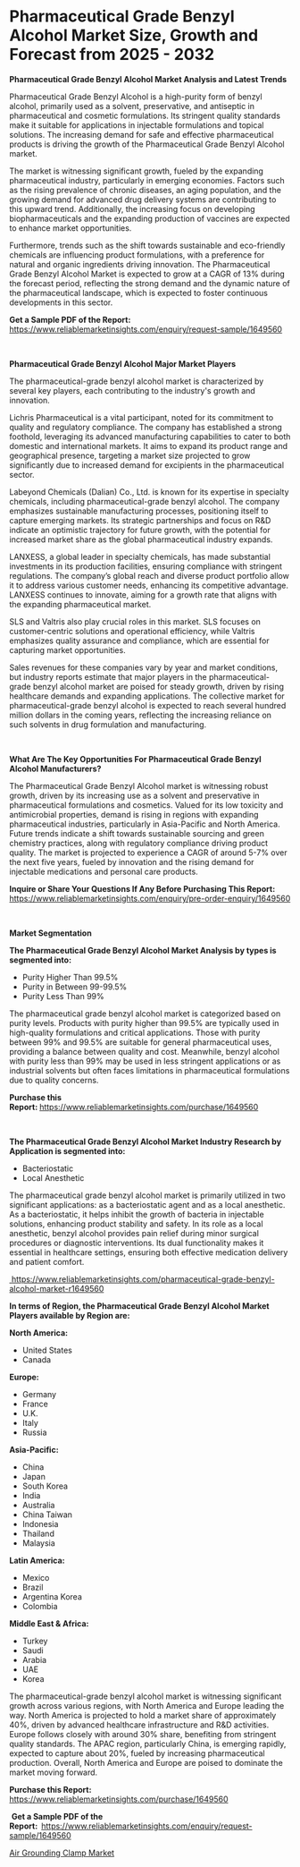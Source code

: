 <p><h1>Pharmaceutical Grade Benzyl Alcohol Market Size, Growth and Forecast from 2025 - 2032</h1></p><p><strong>Pharmaceutical Grade Benzyl Alcohol Market Analysis and Latest Trends</strong></p>
<p><p>Pharmaceutical Grade Benzyl Alcohol is a high-purity form of benzyl alcohol, primarily used as a solvent, preservative, and antiseptic in pharmaceutical and cosmetic formulations. Its stringent quality standards make it suitable for applications in injectable formulations and topical solutions. The increasing demand for safe and effective pharmaceutical products is driving the growth of the Pharmaceutical Grade Benzyl Alcohol market.</p><p>The market is witnessing significant growth, fueled by the expanding pharmaceutical industry, particularly in emerging economies. Factors such as the rising prevalence of chronic diseases, an aging population, and the growing demand for advanced drug delivery systems are contributing to this upward trend. Additionally, the increasing focus on developing biopharmaceuticals and the expanding production of vaccines are expected to enhance market opportunities.</p><p>Furthermore, trends such as the shift towards sustainable and eco-friendly chemicals are influencing product formulations, with a preference for natural and organic ingredients driving innovation. The Pharmaceutical Grade Benzyl Alcohol Market is expected to grow at a CAGR of 13% during the forecast period, reflecting the strong demand and the dynamic nature of the pharmaceutical landscape, which is expected to foster continuous developments in this sector.</p></p>
<p><strong>Get a Sample PDF of the Report:&nbsp;</strong> <a href="https://www.reliablemarketinsights.com/enquiry/request-sample/1649560?utm_campaign=2117&utm_medium=2&utm_source=Github&utm_content=ia&utm_term=26032025&utm_id=pharmaceutical-grade-benzyl-alcohol">https://www.reliablemarketinsights.com/enquiry/request-sample/1649560</a></p>
<p>&nbsp;</p>
<p><strong>Pharmaceutical Grade Benzyl Alcohol Major Market Players</strong></p>
<p><p>The pharmaceutical-grade benzyl alcohol market is characterized by several key players, each contributing to the industry's growth and innovation. </p><p>Lichris Pharmaceutical is a vital participant, noted for its commitment to quality and regulatory compliance. The company has established a strong foothold, leveraging its advanced manufacturing capabilities to cater to both domestic and international markets. It aims to expand its product range and geographical presence, targeting a market size projected to grow significantly due to increased demand for excipients in the pharmaceutical sector.</p><p>Labeyond Chemicals (Dalian) Co., Ltd. is known for its expertise in specialty chemicals, including pharmaceutical-grade benzyl alcohol. The company emphasizes sustainable manufacturing processes, positioning itself to capture emerging markets. Its strategic partnerships and focus on R&D indicate an optimistic trajectory for future growth, with the potential for increased market share as the global pharmaceutical industry expands.</p><p>LANXESS, a global leader in specialty chemicals, has made substantial investments in its production facilities, ensuring compliance with stringent regulations. The company’s global reach and diverse product portfolio allow it to address various customer needs, enhancing its competitive advantage. LANXESS continues to innovate, aiming for a growth rate that aligns with the expanding pharmaceutical market.</p><p>SLS and Valtris also play crucial roles in this market. SLS focuses on customer-centric solutions and operational efficiency, while Valtris emphasizes quality assurance and compliance, which are essential for capturing market opportunities.</p><p>Sales revenues for these companies vary by year and market conditions, but industry reports estimate that major players in the pharmaceutical-grade benzyl alcohol market are poised for steady growth, driven by rising healthcare demands and expanding applications. The collective market for pharmaceutical-grade benzyl alcohol is expected to reach several hundred million dollars in the coming years, reflecting the increasing reliance on such solvents in drug formulation and manufacturing.</p></p>
<p>&nbsp;</p>
<p><strong>What Are The Key Opportunities For Pharmaceutical Grade Benzyl Alcohol Manufacturers?</strong></p>
<p><p>The Pharmaceutical Grade Benzyl Alcohol market is witnessing robust growth, driven by its increasing use as a solvent and preservative in pharmaceutical formulations and cosmetics. Valued for its low toxicity and antimicrobial properties, demand is rising in regions with expanding pharmaceutical industries, particularly in Asia-Pacific and North America. Future trends indicate a shift towards sustainable sourcing and green chemistry practices, along with regulatory compliance driving product quality. The market is projected to experience a CAGR of around 5-7% over the next five years, fueled by innovation and the rising demand for injectable medications and personal care products.</p></p>
<p><strong>Inquire or Share Your Questions If Any Before Purchasing This Report:</strong> <a href="https://www.reliablemarketinsights.com/enquiry/pre-order-enquiry/1649560?utm_campaign=2117&utm_medium=2&utm_source=Github&utm_content=ia&utm_term=26032025&utm_id=pharmaceutical-grade-benzyl-alcohol">https://www.reliablemarketinsights.com/enquiry/pre-order-enquiry/1649560</a></p>
<p>&nbsp;</p>
<p><strong>Market Segmentation</strong></p>
<p><strong>The Pharmaceutical Grade Benzyl Alcohol Market Analysis by types is segmented into:</strong></p>
<p><ul><li>Purity Higher Than 99.5%</li><li>Purity in Between 99-99.5%</li><li>Purity Less Than 99%</li></ul></p>
<p><p>The pharmaceutical grade benzyl alcohol market is categorized based on purity levels. Products with purity higher than 99.5% are typically used in high-quality formulations and critical applications. Those with purity between 99% and 99.5% are suitable for general pharmaceutical uses, providing a balance between quality and cost. Meanwhile, benzyl alcohol with purity less than 99% may be used in less stringent applications or as industrial solvents but often faces limitations in pharmaceutical formulations due to quality concerns.</p></p>
<p><strong>Purchase this Report:&nbsp;</strong><a href="https://www.reliablemarketinsights.com/purchase/1649560?utm_campaign=2117&utm_medium=2&utm_source=Github&utm_content=ia&utm_term=26032025&utm_id=pharmaceutical-grade-benzyl-alcohol">https://www.reliablemarketinsights.com/purchase/1649560</a></p>
<p>&nbsp;</p>
<p><strong>The Pharmaceutical Grade Benzyl Alcohol Market Industry Research by Application is segmented into:</strong></p>
<p><ul><li>Bacteriostatic</li><li>Local Anesthetic</li></ul></p>
<p><p>The pharmaceutical grade benzyl alcohol market is primarily utilized in two significant applications: as a bacteriostatic agent and as a local anesthetic. As a bacteriostatic, it helps inhibit the growth of bacteria in injectable solutions, enhancing product stability and safety. In its role as a local anesthetic, benzyl alcohol provides pain relief during minor surgical procedures or diagnostic interventions. Its dual functionality makes it essential in healthcare settings, ensuring both effective medication delivery and patient comfort.</p></p>
<p><a href="https://www.reliablemarketinsights.com/pharmaceutical-grade-benzyl-alcohol-market-r1649560?utm_campaign=2117&utm_medium=2&utm_source=Github&utm_content=ia&utm_term=26032025&utm_id=pharmaceutical-grade-benzyl-alcohol">&nbsp;https://www.reliablemarketinsights.com/pharmaceutical-grade-benzyl-alcohol-market-r1649560</a></p>
<p><strong>In terms of Region, the Pharmaceutical Grade Benzyl Alcohol Market Players available by Region are:</strong></p>
<p>
    <p> <strong> North America: </strong>
        <ul>
            <li>United States</li>
            <li>Canada</li>
        </ul>
        </p> 
    <p> <strong> Europe: </strong>
        <ul>
            <li>Germany</li>
            <li>France</li>
            <li>U.K.</li>
            <li>Italy</li>
            <li>Russia</li>
        </ul>
        </p> 
    <p> <strong> Asia-Pacific: </strong>
        <ul>
            <li>China</li>
            <li>Japan</li>
            <li>South Korea</li>
            <li>India</li>
            <li>Australia</li>
            <li>China Taiwan</li>
            <li>Indonesia</li>
            <li>Thailand</li>
            <li>Malaysia</li>
        </ul>
        </p> 
    <p> <strong> Latin America: </strong>
        <ul>
            <li>Mexico</li>
            <li>Brazil</li>
            <li>Argentina Korea</li>
            <li>Colombia</li>
        </ul>
        </p> 
    <p> <strong> Middle East & Africa: </strong>
        <ul>
            <li>Turkey</li>
            <li>Saudi</li>
            <li>Arabia</li>
            <li>UAE</li>
            <li>Korea</li>
        </ul>
    </p>
    </p>
<p><p>The pharmaceutical-grade benzyl alcohol market is witnessing significant growth across various regions, with North America and Europe leading the way. North America is projected to hold a market share of approximately 40%, driven by advanced healthcare infrastructure and R&D activities. Europe follows closely with around 30% share, benefiting from stringent quality standards. The APAC region, particularly China, is emerging rapidly, expected to capture about 20%, fueled by increasing pharmaceutical production. Overall, North America and Europe are poised to dominate the market moving forward.</p></p>
<p><strong>Purchase this Report: </strong><a href="https://www.reliablemarketinsights.com/purchase/1649560?utm_campaign=2117&utm_medium=2&utm_source=Github&utm_content=ia&utm_term=26032025&utm_id=pharmaceutical-grade-benzyl-alcohol">https://www.reliablemarketinsights.com/purchase/1649560</a></p>
<p>&nbsp;<strong>Get a Sample PDF of the Report:&nbsp;&nbsp;</strong><a href="https://www.reliablemarketinsights.com/enquiry/request-sample/1649560?utm_campaign=2117&utm_medium=2&utm_source=Github&utm_content=ia&utm_term=26032025&utm_id=pharmaceutical-grade-benzyl-alcohol">https://www.reliablemarketinsights.com/enquiry/request-sample/1649560</a></p>
<p><strong></strong></p>
<p><p><a href="https://github.com/nathandecarvalho/Market-Research-Report-List-6/blob/main/air-grounding-clamp-market.md?utm_campaign=2117&utm_medium=2&utm_source=Github&utm_content=ia&utm_term=26032025&utm_id=pharmaceutical-grade-benzyl-alcohol">Air Grounding Clamp Market</a></p></p>